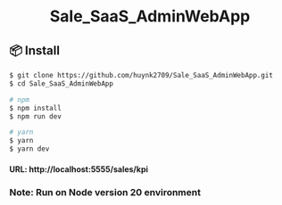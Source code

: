 <h1 align="center">Sale_SaaS_AdminWebApp</h1>

## 📦 Install
```bash
$ git clone https://github.com/huynk2709/Sale_SaaS_AdminWebApp.git
$ cd Sale_SaaS_AdminWebApp

# npm
$ npm install
$ npm run dev

# yarn
$ yarn
$ yarn dev
```

#### URL: http://localhost:5555/sales/kpi
### Note: Run on Node version 20 environment
